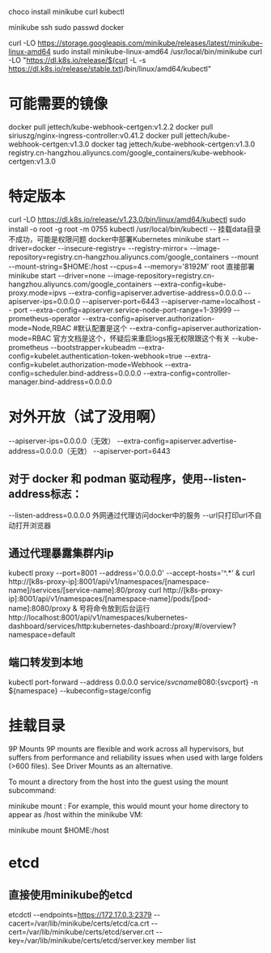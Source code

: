choco install minikube
curl kubectl

minikube ssh
sudo passwd docker


curl -LO https://storage.googleapis.com/minikube/releases/latest/minikube-linux-amd64
sudo install minikube-linux-amd64 /usr/local/bin/minikube
curl -LO "https://dl.k8s.io/release/$(curl -L -s https://dl.k8s.io/release/stable.txt)/bin/linux/amd64/kubectl"

# 可能需要的镜像
docker pull jettech/kube-webhook-certgen:v1.2.2
docker pull siriuszg/nginx-ingress-controller:v0.41.2
docker pull jettech/kube-webhook-certgen:v1.3.0
docker tag jettech/kube-webhook-certgen:v1.3.0 registry.cn-hangzhou.aliyuncs.com/google_containers/kube-webhook-certgen:v1.3.0

# 特定版本
curl -LO https://dl.k8s.io/release/v1.23.0/bin/linux/amd64/kubectl
sudo install -o root -g root -m 0755 kubectl /usr/local/bin/kubectl
-- 挂载data目录不成功，可能是权限问题
docker中部署Kubernetes
minikube start --driver=docker --insecure-registry= --registry-mirror= --image-repository=registry.cn-hangzhou.aliyuncs.com/google_containers --mount --mount-string=$HOME:/host --cpus=4 --memory='8192M'
root 直接部署
minikube start --driver=none --image-repository=registry.cn-hangzhou.aliyuncs.com/google_containers --extra-config=kube-proxy.mode=ipvs --extra-config=apiserver.advertise-address=0.0.0.0 --apiserver-ips=0.0.0.0 --apiserver-port=6443  --apiserver-name=localhost
-- port
--extra-config=apiserver.service-node-port-range=1-39999 
-- prometheus-operator
--extra-config=apiserver.authorization-mode=Node,RBAC #默认配置是这个 --extra-config=apiserver.authorization-mode=RBAC 官方文档是这个，怀疑后来重启logs报无权限跟这个有关
--kube-prometheus
--bootstrapper=kubeadm --extra-config=kubelet.authentication-token-webhook=true --extra-config=kubelet.authorization-mode=Webhook --extra-config=scheduler.bind-address=0.0.0.0 --extra-config=controller-manager.bind-address=0.0.0.0
# 对外开放（试了没用啊）
--apiserver-ips=0.0.0.0（无效）
--extra-config=apiserver.advertise-address=0.0.0.0（无效） --apiserver-port=6443
## 对于 docker 和 podman 驱动程序，使用--listen-address标志：
--listen-address=0.0.0.0
外网通过代理访问docker中的服务
--url只打印url不自动打开浏览器
## 通过代理暴露集群内ip
kubectl proxy --port=8001 --address='0.0.0.0' --accept-hosts='^.*' &
curl http://[k8s-proxy-ip]:8001/api/v1/namespaces/[namespace-name]/services/[service-name]:80/proxy
curl http://[k8s-proxy-ip]:8001/api/v1/namespaces/[namespace-name]/pods/[pod-name]:8080/proxy
& 号将命令放到后台运行
http://localhost:8001/api/v1/namespaces/kubernetes-dashboard/services/http:kubernetes-dashboard:/proxy/#/overview?namespace=default

## 端口转发到本地
kubectl port-forward --address 0.0.0.0 service/${svcname} 8080:${svcport} -n ${namespace} --kubeconfig=stage/config

# 挂载目录
9P Mounts
9P mounts are flexible and work across all hypervisors, but suffers from performance and reliability issues when used with large folders (>600 files). See Driver Mounts as an alternative.

To mount a directory from the host into the guest using the mount subcommand:

minikube mount <source directory>:<target directory>
For example, this would mount your home directory to appear as /host within the minikube VM:

minikube mount $HOME:/host

# etcd 
## 直接使用minikube的etcd
etcdctl --endpoints=https://172.17.0.3:2379 --cacert=/var/lib/minikube/certs/etcd/ca.crt --cert=/var/lib/minikube/certs/etcd/server.crt --key=/var/lib/minikube/certs/etcd/server.key member list
